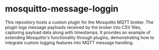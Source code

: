 # mosquitto-message-loggin
This repository hosts a custom plugin for the Mosquitto MQTT broker. The plugin logs message payloads received by the broker into CSV files, capturing payload data along with timestamps. It provides an example of extending Mosquitto's functionality through plugins, demonstrating how to integrate custom logging features into MQTT message handling.
